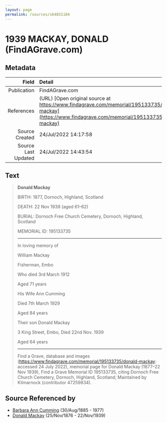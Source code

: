 ```yaml
---
layout: page
permalink: /sources/s64831184
---
```


# 1939 MACKAY, DONALD (FindAGrave.com)

## Metadata
Field | Detail
---:|:---
Publication | FindAGrave.com
References | (URL) [Open original source at https://www.findagrave.com/memorial/195133735/donald-mackay](https://www.findagrave.com/memorial/195133735/donald-mackay)
Source Created | 24/Jul/2022 14:17:58
Source Last Updated | 24/Jul/2022 14:43:54

## Text

> **Donald Mackay**
>
> BIRTH: 1877, Dornoch, Highland, Scotland
>
> DEATH: 22 Nov 1939 (aged 61–62)
>
> BURIAL: Dornoch Free Church Cemetery, Dornoch, Highland, Scotland
>
> MEMORIAL ID: 195133735
>
> ---
>
> In loving memory of
>
> William Mackay
>
> Fisherman, Embo
>
> Who died 3rd March 1912
>
> Aged 71 years
>
> His Wife Ann Cumming
>
> Died 7th March 1929
>
> Aged 84 years
>
> Their son Donald Mackay
>
> 3 King Street, Embo, Died 22nd Nov. 1939
>
> Aged 64 years
>
> ---
>
> Find a Grave, database and images (https://www.findagrave.com/memorial/195133735/donald-mackay: accessed 24 July 2022), memorial page for Donald Mackay (1877–22 Nov 1939), Find a Grave Memorial ID 195133735, citing Dornoch Free Church Cemetery, Dornoch, Highland, Scotland; Maintained by Kilmarnock (contributor 47259834).
>

## Source Referenced by

* [Barbara Ann Cumming](../people/@57039529@-barbara-ann-cumming-b1885-8-30-d1977.md) (30/Aug/1885 - 1977)
* [Donald Mackay](../people/@58341424@-donald-mackay-b1876-11-25-d1939-11-22.md) (25/Nov/1876 - 22/Nov/1939)
